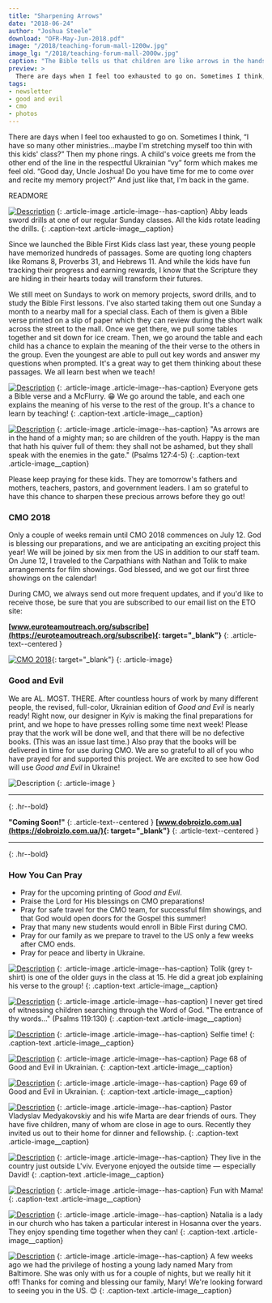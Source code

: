 ```yaml
---
title: "Sharpening Arrows"
date: "2018-06-24"
author: "Joshua Steele"
download: "OFR-May-Jun-2018.pdf"
image: "/2018/teaching-forum-mall-1200w.jpg"
image_lg: "/2018/teaching-forum-mall-2000w.jpg"
caption: "The Bible tells us that children are like arrows in the hands of a warrior — their impact can be swift and far-reaching. But effective arrows need preparation. They require thoughtful crafting to ensure that they are straight and sharp. I'm excited by the little arrows God is raising up here in our church in L'viv, and I'd like to tell you about how we are using Scripture to prepare these young people to have an impact for Christ."
preview: >
  There are days when I feel too exhausted to go on. Sometimes I think, “I have so many other ministries...maybe I'm stretching myself too thin with this kids' class?” Then my phone rings. A child's voice greets me from the other end of the line in the respectful Ukrainian “vy” form which makes me feel old. “Good day, Uncle Joshua! Do you  have time for me to come over and recite my memory project?” And just like that, I'm back in the game.
tags:
- newsletter
- good and evil
- cmo
- photos
---
```


There are days when I feel too exhausted to go on. Sometimes I think, “I have so many other ministries...maybe I'm stretching myself too thin with this kids' class?” Then my phone rings. A child's voice greets me from the other end of the line in the respectful Ukrainian “vy” form which makes me feel old. “Good day, Uncle Joshua! Do you  have time for me to come over and recite my memory project?” And just like that, I'm back in the game.

READMORE

[![Description](https://d21yo20tm8bmc2.cloudfront.net/2018/abby-leads-sword-drills-550w.jpg)](https://d21yo20tm8bmc2.cloudfront.net/2018/abby-leads-sword-drills-2000w.jpg)
{: .article-image .article-image--has-caption}
Abby leads sword drills at one of our regular Sunday classes. All the kids rotate leading the drills.
{: .caption-text .article-image__caption}

Since we launched the Bible First Kids class last year, these young people have memorized hundreds of passages. Some are quoting long chapters like Romans 8, Proverbs 31, and Hebrews 11. And while the kids have fun tracking their progress and earning rewards, I know that the Scripture they are hiding in their hearts today will transform their futures.

We still meet on Sundays to work on memory projects, sword drills, and to study the Bible First lessons. I've also started taking them out one Sunday a month to a nearby mall for a special class. Each of them is given a Bible verse printed on a slip of paper which they can review during the short walk across the street to the mall. Once we get there, we pull some tables together and sit down for ice cream. Then, we go around the table and each child has a chance to explain the meaning of the their verse to the others in the group. Even the youngest are able to pull out key words and answer my questions when prompted. It's a great way to get them thinking about these passages. We all learn best when we teach!

[![Description](https://d21yo20tm8bmc2.cloudfront.net/2018/bfk-forum-mcflurries-550w.jpg)](https://d21yo20tm8bmc2.cloudfront.net/2018/bfk-forum-mcflurries-1500w.jpg)
{: .article-image .article-image--has-caption}
Everyone gets a Bible verse and a McFlurry. 😁 We go around the table, and each one explains the meaning of his verse to the rest of the group. It's a chance to learn by teaching!
{: .caption-text .article-image__caption}

[![Description](https://d21yo20tm8bmc2.cloudfront.net/2018/bfk-kids-mall-group-550w.jpg)](https://d21yo20tm8bmc2.cloudfront.net/2018/bfk-kids-mall-group-2000w.jpg)
{: .article-image .article-image--has-caption}
"As arrows are in the hand of a mighty man; so are children of the youth. Happy is the man that hath his quiver full of them: they shall not be ashamed, but they shall speak with the enemies in the gate." (Psalms 127:4-5)
{: .caption-text .article-image__caption}

Please keep praying for these kids. They are tomorrow's fathers and mothers, teachers, pastors, and government leaders. I am so grateful to have this chance to sharpen these precious arrows before they go out!

### CMO 2018

Only a couple of weeks remain until CMO 2018 commences on July 12. God is blessing our preparations, and we are anticipating an exciting project this year! We will be joined by six men from the US in addition to our staff team. On June 12, I traveled to the Carpathians with Nathan and Tolik to make arrangements for film showings. God blessed, and we got our first three showings on the calendar!

During CMO, we always send out more frequent updates, and if you'd like to receive those, be sure that you are subscribed to our email list on the ETO site:

**[www.euroteamoutreach.org/subscribe](https://euroteamoutreach.org/subscribe){: target="_blank"}**
{: .article-text--centered }

[![CMO 2018](https://d21yo20tm8bmc2.cloudfront.net/2017/11/cmo-logo-full-300w.png)](https://cmoproject.org/){: target="_blank"}
{: .article-image}

### Good and Evil

We are AL. MOST. THERE. After countless hours of work by many different people, the revised, full-color, Ukrainian edition of *Good and Evil* is nearly ready! Right  now, our designer in Kyiv is making the final preparations for print, and we hope to have presses rolling some time next week!
Please pray that the work will be done well, and that there will be no defective books. (This was an issue last time.) Also pray that the books will be delivered in time for use during CMO. We are so grateful to all of you who have prayed for and supported this project. We are excited to see how God will use *Good and Evil* in Ukraine!

![Description](https://d21yo20tm8bmc2.cloudfront.net/2018/ge-68-69-spread-550w.png)
{: .article-image }

---
{: .hr--bold}

**"Coming Soon!"**
{: .article-text--centered }
**[www.dobroizlo.com.ua](https://dobroizlo.com.ua/){: target="_blank"}**
{: .article-text--centered }

---
{: .hr--bold}

### How You Can Pray

* Pray for the upcoming printing of *Good and Evil*.
* Praise the Lord for His blessings on CMO preparations!
* Pray for safe travel for the CMO team, for successful film showings, and that God would open doors for the Gospel this summer!
* Pray that many new students would enroll in Bible First during CMO.
* Pray for our family as we prepare to travel to the US only a few weeks after CMO ends.
* Pray for peace and liberty in Ukraine.

[![Description](https://d21yo20tm8bmc2.cloudfront.net/2018/tolik-explains-verse-550w.jpg)](https://d21yo20tm8bmc2.cloudfront.net/2018/tolik-explains-verse-2000w.jpg)
{: .article-image .article-image--has-caption}
Tolik (grey t-shirt) is one of the older guys in the class at 15. He did a great job explaining his verse to the group!
{: .caption-text .article-image__caption}

[![Description](https://d21yo20tm8bmc2.cloudfront.net/2018/looking-up-verses-550w.jpg)](https://d21yo20tm8bmc2.cloudfront.net/2018/looking-up-verses-2000w.jpg)
{: .article-image .article-image--has-caption}
I never get tired of witnessing children searching through the Word of God. "The entrance of thy words..." (Psalms 119:130)
{: .caption-text .article-image__caption}

[![Description](https://d21yo20tm8bmc2.cloudfront.net/2018/bfk-selfie-550w.jpg)](https://d21yo20tm8bmc2.cloudfront.net/2018/bfk-selfie-2000w.jpg)
{: .article-image .article-image--has-caption}
Selfie time!
{: .caption-text .article-image__caption}

[![Description](https://d21yo20tm8bmc2.cloudfront.net/2018/ge-page-68-uk-550h.jpg)](https://d21yo20tm8bmc2.cloudfront.net/2018/ge-page-68-uk-2000h.jpg)
{: .article-image .article-image--has-caption}
Page 68 of Good and Evil in Ukrainian.
{: .caption-text .article-image__caption}

[![Description](https://d21yo20tm8bmc2.cloudfront.net/2018/ge-page-69-uk-550h.jpg)](https://d21yo20tm8bmc2.cloudfront.net/2018/ge-page-69-uk-2000h.jpg)
{: .article-image .article-image--has-caption}
Page 69 of Good and Evil in Ukrainian.
{: .caption-text .article-image__caption}

[![Description](https://d21yo20tm8bmc2.cloudfront.net/2018/at-vlad-and-martas-550w.jpg)](https://d21yo20tm8bmc2.cloudfront.net/2018/at-vlad-and-martas-1500w.jpg)
{: .article-image .article-image--has-caption}
Pastor Vladyslav Medyakovskiy and his wife Marta are dear friends of ours. They have five children, many of whom are close in age to ours. Recently they invited us out to their home for dinner and fellowship.
{: .caption-text .article-image__caption}

[![Description](https://d21yo20tm8bmc2.cloudfront.net/2018/david-in-garden-550h.jpg)](https://d21yo20tm8bmc2.cloudfront.net/2018/david-in-garden-1500h.jpg)
{: .article-image .article-image--has-caption}
They live in the country just outside L'viv. Everyone enjoyed the outside time — especially David!
{: .caption-text .article-image__caption}

[![Description](https://d21yo20tm8bmc2.cloudfront.net/2018/david-with-kels-550h.jpg)](https://d21yo20tm8bmc2.cloudfront.net/2018/david-with-kels-1500h.jpg)
{: .article-image .article-image--has-caption}
Fun with Mama!
{: .caption-text .article-image__caption}

[![Description](https://d21yo20tm8bmc2.cloudfront.net/2018/hosanna-natalia-550h.jpg)](https://d21yo20tm8bmc2.cloudfront.net/2018/hosanna-natalia-2000h.jpg)
{: .article-image .article-image--has-caption}
Natalia is a lady in our church who has taken a particular interest in Hosanna over the years. They enjoy spending time together when they can!
{: .caption-text .article-image__caption}

[![Description](https://d21yo20tm8bmc2.cloudfront.net/2018/mary-airport-550w.jpg)](https://d21yo20tm8bmc2.cloudfront.net/2018/mary-airport-2000w.jpg)
{: .article-image .article-image--has-caption}
A few weeks ago we had the privilege of hosting a young lady named Mary from Baltimore. She was only with us for a couple of nights, but we really hit it off! Thanks for coming and blessing our family, Mary! We're looking forward to seeing you in the US. 😊
{: .caption-text .article-image__caption}

